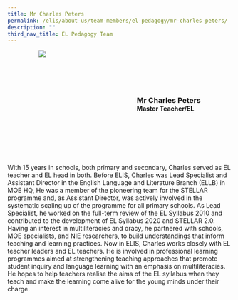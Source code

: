 ```yaml
---
title: Mr Charles Peters
permalink: /elis/about-us/team-members/el-pedagogy/mr-charles-peters/
description: ""
third_nav_title: EL Pedagogy Team
---
```

<div class="flex">
	<div class="imgCrop">
		<img src="/images/Team%20Members/Charles_use%20for%20website.jpg" class="m-0"></div>
		<div class="flex-col">
		<h3 class="m-0"><strong>Mr Charles Peters</strong></h3>
		<strong>Master Teacher/EL</strong>
	</div>
	</div>

<style>
	.m-0 {
		margin: 0 !important;
	}
	.flex {
		display: flex;
		justify-content: center;
		align-items: center; 
		gap: 20px;
	}
.imgCrop {
    width: 200px !important;
    aspect-ratio: 5/6;
	overflow: hidden;
}
	.flex-col {
		display: flex;
		flex-direction: column;
	}
</style>

		 
With 15 years in schools, both primary and secondary, Charles served as EL teacher and EL head in both. Before ELIS, Charles was Lead Specialist and Assistant Director in the English Language and Literature Branch (ELLB) in MOE HQ, He was a member of the pioneering team for the STELLAR programme and, as Assistant Director, was actively involved in the systematic scaling up of the programme for all primary schools. As Lead Specialist, he worked on the full-term review of the EL Syllabus 2010 and contributed to the development of EL Syllabus 2020 and STELLAR 2.0. Having an interest in multiliteracies and oracy, he partnered with schools, MOE specialists, and NIE researchers, to build understandings that inform teaching and learning practices. Now in ELIS, Charles works closely with EL teacher leaders and EL teachers. He is involved in professional learning programmes aimed at strengthening teaching approaches that promote student inquiry and language learning with an emphasis on multiliteracies. He hopes to help teachers realise the aims of the EL syllabus when they teach and make the learning come alive for the young minds under their charge.